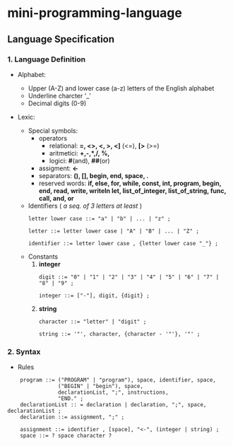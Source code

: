 # mini-programming-language

## Language Specification

### 1. Language Definition
* Alphabet:
    * Upper (A-Z) and lower case (a-z) letters of the English alphabet
    * Underline charcter '_'
    * Decimal digits (0-9)


* Lexic:
    * Special symbols:
        * operators     
            * relational: **=, <>, <, >, <]** (<=), **[>** (>=)
            * aritmetici: **+,-,*,/, %,**
            * logici: **#**(and), **##**(or)
        * assigment: **<-**
        * separators: **(), [], begin, end, space, .**
        * reserved words: **if, else, for, while, const, int, program, begin, end, read, write, writeln let, list_of_integer, list_of_string, func, call, and, or**
    * Identifiers ( *a seq. of 3 letters at least* )
        ```pseudo
        letter lower case ::= "a" | "b" | ... | "z" ;   

        letter ::= letter lower case | "A" | "B" | ... | "Z" ;

        identifier ::= letter lower case , {letter lower case "_"} ;
        ```
    * Constants
        1. **integer**
            ```pseudo
            digit ::= "0" | "1" | "2" | "3" | "4" | "5" | "6" | "7" | "8" | "9" ;

            integer ::= ["-"], digit, {digit} ;
            ```
        2. **string**
            ```pseudo
            character ::= "letter" | "digit" ; 

            string ::= '"', character, {character - '"'}, '"' ;
            ```
### 2. Syntax
* Rules
```pseudo
    program ::= ("PROGRAM" | "program"), space, identifier, space,
                ("BEGIN" | "begin"), space, 
                declarationList, ";", instructions,
                "END." ;
    declarationList :: = declaration | declaration, ";", space, declarationList ;
    declaration ::= assignment, ";" ;
                
    assignment ::= identifier , [space], "<-", (integer | string) ; 
    space ::= ? space character ?
```    